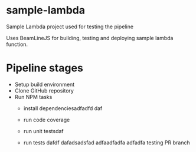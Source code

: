# sample-lambda
Sample Lambda project used for testing the pipeline

Uses BeamLineJS for building, testing and deploying sample lambda function.

# Pipeline stages
* Setup build environment
* Clone GitHub repository
* Run NPM tasks
  * install dependenciesadfadfd
  daf
  
  * run code coverage
  * run unit testsdaf
  * run tests
dafdf
dafadsadsfad
adfaadfadfa
adfadfa
testing PR branch
